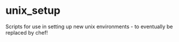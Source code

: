 unix_setup
==========

Scripts for use in setting up new unix environments - to eventually be replaced by chef!
